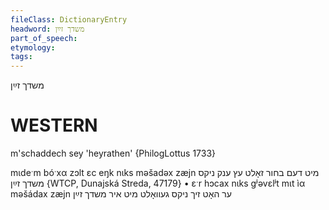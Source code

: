 ```yaml
---
fileClass: DictionaryEntry
headword: משדך זײַן
part_of_speech: 
etymology: 
tags: 
---
```

משדך זײַן

WESTERN
========

m'schaddech sey 'heyrathen'  {PhilogLottus 1733}

mɩdeˑm bóˑxα zɔlt ɛc eŋk nɩks məšadəx zæjn מיט דעם בחור זאָלט עץ ענק ניקס משדך זײַן {WTCP, Dunajská Streda, 47179}
	•	ɛˑr hɔcax nɩks gʲəvɛlʲt mɩt ìα məšádax zæjn ער האָט זיך ניקס געוואָלט מיט איר משדך זײַן